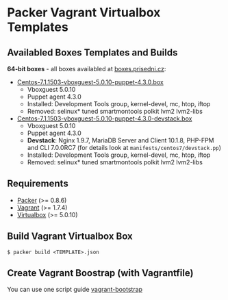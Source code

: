 Packer Vagrant Virtualbox Templates
===================================

Availabled Boxes Templates and Builds
-------------------------------------

**64-bit boxes** - all boxes availabled at [boxes.prisedni.cz](http://boxes.prisedni.cz):

+ [Centos-7.1.1503-vboxguest-5.0.10-puppet-4.3.0.box](http://boxes.prisedni.cz/Centos-7.1.1503-vboxguest-5.0.10-puppet-4.3.0.box)
  - Vboxguest 5.0.10
  - Puppet agent 4.3.0
  - Installed: Development Tools group, kernel-devel, mc, htop, iftop
  - Removed: selinux* tuned smartmontools polkit lvm2 lvm2-libs
+ [Centos-7.1.1503-vboxguest-5.0.10-puppet-4.3.0-devstack.box](http://boxes.prisedni.cz/Centos-7.1.1503-vboxguest-5.0.10-puppet-4.3.0-devstack.box)
  - Vboxguest 5.0.10
  - Puppet agent 4.3.0
  - **Devstack**: Nginx 1.9.7, MariaDB Server and Client 10.1.8, PHP-FPM and CLI 7.0.0RC7 (for details look at `manifests/centos7/devstack.pp`)
  - Installed: Development Tools group, kernel-devel, mc, htop, iftop
  - Removed: selinux* tuned smartmontools polkit lvm2 lvm2-libs
  
Requirements
------------

* [Packer](http://www.packer.io/downloads.html) (>= 0.8.6)
* [Vagrant](http://www.vagrantup.com/downloads.html) (>= 1.7.4)
* [Virtualbox](https://www.virtualbox.org/wiki/Downloads) (>= 5.0.10)

Build Vagrant Virtualbox Box
----------------------------

```
$ packer build <TEMPLATE>.json
```

Create Vagrant Boostrap (with Vagrantfile)
------------------------------------------

You can use one script guide [vagrant-bootstrap](https://github.com/tomaskubat/vagrant-bootstrap) 
